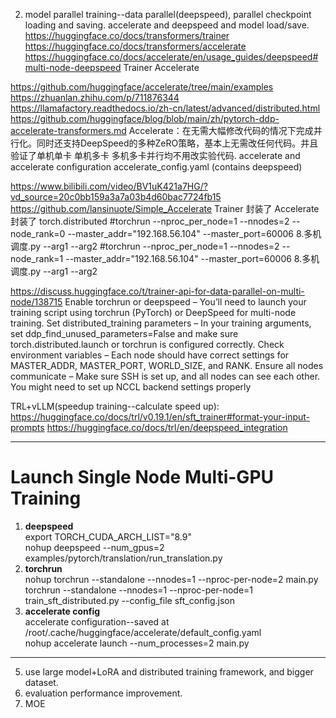 2. model parallel training--data parallel(deepspeed), parallel checkpoint loading and saving. accelerate and deepspeed and model load/save. 
https://huggingface.co/docs/transformers/trainer
https://huggingface.co/docs/transformers/accelerate
https://huggingface.co/docs/accelerate/en/usage_guides/deepspeed#multi-node-deepspeed
Trainer
Accelerate


https://github.com/huggingface/accelerate/tree/main/examples
https://zhuanlan.zhihu.com/p/711876344
https://llamafactory.readthedocs.io/zh-cn/latest/advanced/distributed.html
https://github.com/huggingface/blog/blob/main/zh/pytorch-ddp-accelerate-transformers.md
Accelerate：在无需大幅修改代码的情况下完成并行化。同时还支持DeepSpeed的多种ZeRO策略，基本上无需改任何代码。并且验证了单机单卡 单机多卡 多机多卡并行均不用改实验代码. 
accelerate and accelerate configuration
accelerate_config.yaml (contains deepspeed)


https://www.bilibili.com/video/BV1uK421a7HG/?vd_source=20c0bb159a3a7a03b4d60bac7724fb15
https://github.com/lansinuote/Simple_Accelerate
Trainer 封装了 Accelerate 封装了 torch.distributed
#torchrun --nproc_per_node=1 --nnodes=2 --node_rank=0 --master_addr="192.168.56.104" --master_port=60006 8.多机调度.py --arg1 --arg2
#torchrun --nproc_per_node=1 --nnodes=2 --node_rank=1 --master_addr="192.168.56.104" --master_port=60006 8.多机调度.py --arg1 --arg2

https://discuss.huggingface.co/t/trainer-api-for-data-parallel-on-multi-node/138715
Enable torchrun or deepspeed – You’ll need to launch your training script using torchrun (PyTorch) or DeepSpeed for multi-node training.
Set distributed_training parameters – In your training arguments, set ddp_find_unused_parameters=False and make sure torch.distributed.launch or torchrun is configured correctly.
Check environment variables – Each node should have correct settings for MASTER_ADDR, MASTER_PORT, WORLD_SIZE, and RANK.
Ensure all nodes communicate – Make sure SSH is set up, and all nodes can see each other. You might need to set up NCCL backend settings properly

TRL+vLLM(speedup training--calculate speed up):
https://huggingface.co/docs/trl/v0.19.1/en/sft_trainer#format-your-input-prompts
https://huggingface.co/docs/trl/en/deepspeed_integration

---
# Launch Single Node Multi-GPU Training
1. **deepspeed**   
  export TORCH_CUDA_ARCH_LIST="8.9"  
  nohup deepspeed --num_gpus=2 examples/pytorch/translation/run_translation.py  
2. **torchrun**  
  nohup torchrun --standalone --nnodes=1 --nproc-per-node=2 main.py 
  torchrun --standalone --nnodes=1 --nproc-per-node=1 train_sft_distributed.py --config_file sft_config.json  
3. **accelerate config**  
  accelerate configuration--saved at /root/.cache/huggingface/accelerate/default_config.yaml     
  nohup accelerate launch --num_processes=2 main.py   
---

5. use large model+LoRA and distributed training framework, and bigger dataset.
6. evaluation performance improvement.
7. MOE

